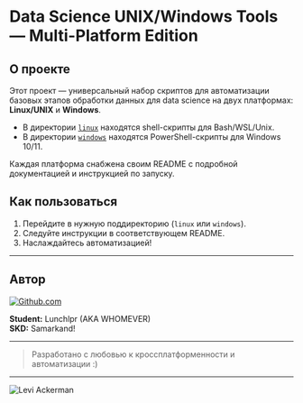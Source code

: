 # Data Science UNIX/Windows Tools — Multi-Platform Edition

## О проекте

Этот проект — универсальный набор скриптов для автоматизации базовых этапов обработки данных для data science на двух платформах: **Linux/UNIX** и **Windows**.

- В директории [`linux`](./linux) находятся shell-скрипты для Bash/WSL/Unix.
- В директории [`windows`](./windows) находятся PowerShell-скрипты для Windows 10/11.

Каждая платформа снабжена своим README с подробной документацией и инструкцией по запуску.

## Как пользоваться

1. Перейдите в нужную поддиректорию (`linux` или `windows`).
2. Следуйте инструкции в соответствующем README.
3. Наслаждайтесь автоматизацией!

---

## Автор

[![Github.com](https://github.githubassets.com/images/modules/logos_page/GitHub-Mark.png)](https://github.com/wh0mever)

**Student:** Lunchlpr (AKA WHOMEVER)  
**SKD:** Samarkand!

---

> Разработано с любовью к кроссплатформенности и автоматизации :)

---

![Levi Ackerman](https://external-content.duckduckgo.com/iu/?u=https%3A%2F%2Fc.tenor.com%2FHGPFeIo8looAAAAC%2Flevi-ackerman.gif&f=1&nofb=1&ipt=740d7fa033496bb69c29f0fdb0f6d2c01c9e8f9d2d092c25b0c1a31079cb9c3f) 
